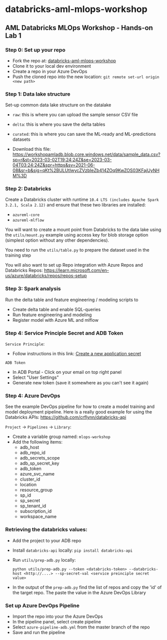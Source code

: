 # databricks-aml-mlops-workshop

## AML Databricks MLOps Workshop - Hands-on Lab 1

### Step 0: Set up your repo
- Fork the repo at: [databricks-aml-mlops-workshop](https://github.com/classicboyir/databricks-aml-mlops-workshop)
- Clone it to your local dev environment
- Create a repo in your Azure DevOps
- Push the cloned repo into the new location: `git remote set-url origin <new path>`

### Step 1: Data lake structure
Set-up common data lake structure on the datalake
* ```raw```: this is where you can upload the sample sensor CSV file
* ```delta```: this is where you save the delta tables
* ```curated```: this is where you can save the ML-ready and ML-predictions datasets

* Download this file: https://workshopamladb.blob.core.windows.net/data/sample_data.csv?sp=r&st=2023-03-02T19:24:24Z&se=2023-03-04T03:24:24Z&spr=https&sv=2021-06-08&sr=b&sig=qKt%2BULUtIwycZVzbIeZb414ZOq9KwZOS03KFajUyNHM%3D

### Step 2: Databricks
Create a Databricks cluster with runtime ```10.4 LTS (includes Apache Spark 3.2.1, Scala 2.12)``` and ensure that these two libraries are installed:
* ```azureml-core```
* ```azureml-mlflow```

You will want to create a mount point from Databricks to the data lake using the ```utils/mount.py``` example using access key for blob storage option (simplest option without any other dependencies).

You need to run the ```utils/table.py``` to prepare the dataset used in the training step

You will also want to set up Repo integration with Azure Repos and Databricks Repos: https://learn.microsoft.com/en-us/azure/databricks/repos/repos-setup

### Step 3: Spark analysis
Run the delta table and feature engineering / modeling scripts to
* Create delta table and enable SQL-queries
* Run feature engineering and modeling
* Register model with Azure ML and mlflow

### Step 4: Service Principle Secret and ADB Token

`Service Principle`:
- Follow instructions in this link: [Create a new application secret](https://learn.microsoft.com/en-us/azure/active-directory/develop/howto-create-service-principal-portal#option-2-create-a-new-application-secret)

`ADB Token`
- In ADB Portal - Click on your email on top right panel
- Select "User Settings"
- Generate new token (save it somewhere as you can't see it again)


### Step 4: Azure DevOps
See the example DevOps pipeline for how to create a model training and model deployment pipeline. Here is a really good example for using the Databricks APIs: https://github.com/crflynn/databricks-api

`Project` -> `Pipelines` -> `Library`:
- Create a variable group named: `mlops-workshop`
- Add the following items:
    - adb_host
    - adb_repo_id
    - adb_secrets_scope
    - adb_sp_secret_key
    - adb_token
    - azure_svc_name
    - cluster_id
    - location
    - resource_group
    - sp_id
    - sp_secret
    - sp_tenant_id
    - subscription_id
    - workspace_name


### Retrieving the databricks values:
- Add the project to your ADB repo
- Install `databricks-api` locally: `pip install databricks-api`
- Run `utils/prep-adb.py` locally:

    `python utils/prep-adb.py --token <databricks-token> --databricks-host <http://....> --sp-secret-val <service preinciple secret value>`
    
- In the output of the `prep-adb.py` find the list of repos and copy the 'id' of the target repo. The paste the value in the Azure DevOps Library

### Set up Azure DevOps Pipeline
- Import the repo into your the Azure DevOps
- In the pipeline panel, select create pipeline
- Select `azure-pipeline-adb.yml` from the master branch of the repo
- Save and run the pipeline
 


